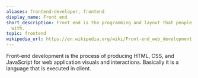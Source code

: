 ```yaml
---
aliases: frontend-developer, frontend
display_name: Front end
short_description: Front end is the programming and layout that people see and interact
  with.
topic: frontend
wikipedia_url: https://en.wikipedia.org/wiki/Front-end_web_development
---
```

Front-end development is the process of producing HTML, CSS, and JavaScript for web application visuals and interactions. Basically it is a language that is executed in client.
